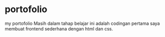 # portofolio
my portofolio 
Masih dalam tahap belajar ini adalah codingan pertama saya membuat frontend sederhana dengan html dan css.
